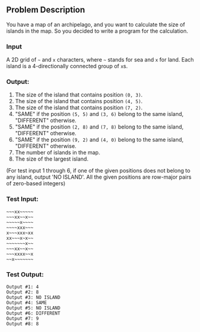 ## Problem Description

You have a map of an archipelago, and you want to calculate the size of islands in the map. So you decided to write a program for the calculation.

### Input
A 2D grid of `~` and `x` characters, where `~` stands for sea and `x` for land. Each island is a 4-directionally connected group of `x`s.

### Output: 

1. The size of the island that contains position `(0, 3)`.
2. The size of the island that contains position `(4, 5)`.
3. The size of the island that contains position `(7, 2)`.
4. "SAME" if the position `(5, 5)` and `(3, 6)` belong to the same island, "DIFFERENT" otherwise.
4. "SAME" if the position `(2, 8)` and `(7, 8)` belong to the same island, "DIFFERENT" otherwise.
4. "SAME" if the position `(9, 2)` and `(4, 0)` belong to the same island, "DIFFERENT" otherwise.
7. The number of islands in the map.
8. The size of the largest island.

(For test input 1 through 6, if one of the given positions does not belong to any island, output 'NO ISLAND'. All the given positions are row-major pairs of zero-based integers)

### Test Input:
```
~~~xx~~~~~
~~~xx~~x~~
~~~~~x~~~~
~~~~xxx~~~
x~~~xxx~xx
xx~~~x~x~~
~~~~~~~x~~
~~~xx~~x~~
~~~xxxx~~x
~~x~~~~~~~
```

### Test Output:

```
Output #1: 4
Output #2: 8
Output #3: NO ISLAND
Output #4: SAME
Output #5: NO ISLAND
Output #6: DIFFERENT
Output #7: 9
Output #8: 8
```
